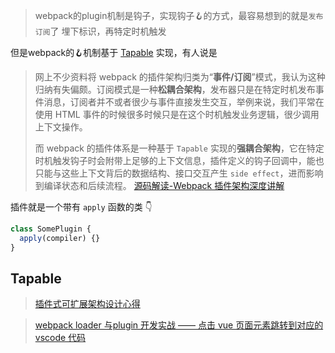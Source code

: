 > webpack的plugin机制是钩子，实现钩子🪝的方式，最容易想到的就是`发布订阅`了
> 埋下标识，再特定时机触发

但是webpack的🪝机制基于 [Tapable](https://github.com/webpack/tapable) 实现，有人说是

> 网上不少资料将 webpack 的插件架构归类为“**事件/订阅**”模式，我认为这种归纳有失偏颇。订阅模式是一种**松耦合架构**，发布器只是在特定时机发布事件消息，订阅者并不或者很少与事件直接发生交互，举例来说，我们平常在使用 HTML 事件的时候很多时候只是在这个时机触发业务逻辑，很少调用上下文操作。
> 
> 而 webpack 的插件体系是一种基于 `Tapable` 实现的**强耦合架构**，它在特定时机触发钩子时会附带上足够的上下文信息，插件定义的钩子回调中，能也只能与这些上下文背后的数据结构、接口交互产生 `side effect`，进而影响到编译状态和后续流程。
[源码解读-Webpack 插件架构深度讲解](https://zhuanlan.zhihu.com/p/367931462)


插件就是一个带有 `apply` 函数的类 👇
```js
class SomePlugin {
  apply(compiler) {}
}
```

## Tapable



> [插件式可扩展架构设计心得](https://zhuanlan.zhihu.com/p/372381276)

> [webpack loader 与plugin 开发实战 —— 点击 vue 页面元素跳转到对应的 vscode 代码](https://zhuanlan.zhihu.com/p/439960042)